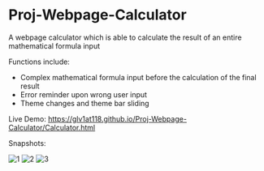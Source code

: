 # Proj-Webpage-Calculator
A webpage calculator which is able to calculate the result of an entire mathematical formula input

Functions include:
- Complex mathematical formula input before the calculation of the final result
- Error reminder upon wrong user input
- Theme changes and theme bar sliding

Live Demo: https://glv1at118.github.io/Proj-Webpage-Calculator/Calculator.html

Snapshots:

![1](https://user-images.githubusercontent.com/44102726/53273407-efb95780-36c1-11e9-8706-99ec8d5f8105.PNG)
![2](https://user-images.githubusercontent.com/44102726/53273408-efb95780-36c1-11e9-96c7-60a8b8c7badc.PNG)
![3](https://user-images.githubusercontent.com/44102726/53273409-efb95780-36c1-11e9-960a-b676122311ed.PNG)
